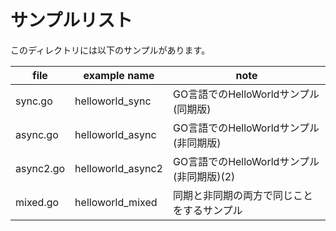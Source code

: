 # サンプルリスト

このディレクトリには以下のサンプルがあります。

| file      | example name      | note                           |
|-----------|-------------------|--------------------------------|
| sync.go   | helloworld_sync   | GO言語でのHelloWorldサンプル (同期版)     |
| async.go  | helloworld_async  | GO言語でのHelloWorldサンプル (非同期版)    |
| async2.go | helloworld_async2 | GO言語でのHelloWorldサンプル (非同期版)(2) |
| mixed.go  | helloworld_mixed  | 同期と非同期の両方で同じことをするサンプル          |
